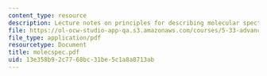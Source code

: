 ```yaml
---
content_type: resource
description: Lecture notes on principles for describing molecular spectroscopy.
file: https://ol-ocw-studio-app-qa.s3.amazonaws.com/courses/5-33-advanced-chemical-experimentation-and-instrumentation-fall-2007/13e358b92c7768bc31be5c1a8a8713ab_molecspec.pdf
file_type: application/pdf
resourcetype: Document
title: molecspec.pdf
uid: 13e358b9-2c77-68bc-31be-5c1a8a8713ab
---
```

